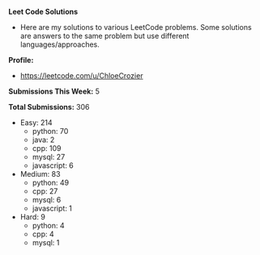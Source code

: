 **Leet Code Solutions**

- Here are my solutions to various LeetCode problems. Some solutions are answers to the same problem but use different languages/approaches.

**Profile:**

- https://leetcode.com/u/ChloeCrozier

**Submissions This Week:** 5

**Total Submissions:** 306
- Easy: 214
  - python: 70
  - java: 2
  - cpp: 109
  - mysql: 27
  - javascript: 6
- Medium: 83
  - python: 49
  - cpp: 27
  - mysql: 6
  - javascript: 1
- Hard: 9
  - python: 4
  - cpp: 4
  - mysql: 1